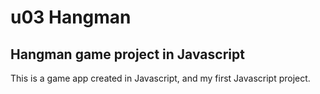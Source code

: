 # u03 Hangman

## Hangman game project in Javascript

This is a game app created in Javascript, and my first Javascript project.
